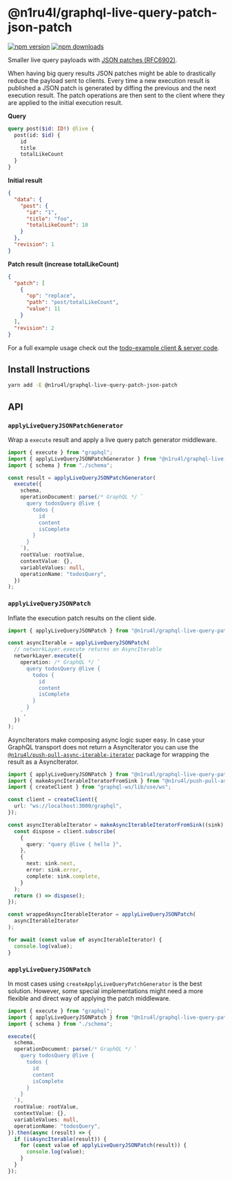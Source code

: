 # @n1ru4l/graphql-live-query-patch-json-patch

[![npm version](https://img.shields.io/npm/v/@n1ru4l/graphql-live-query-patch-json-patch.svg)](https://www.npmjs.com/package/@n1ru4l/graphql-live-query-patch-json-patch) [![npm downloads](https://img.shields.io/npm/dm/@n1ru4l/graphql-live-query-patch-json-patch.svg)](https://www.npmjs.com/package/@n1ru4l/graphql-live-query-patch-json-patch)

Smaller live query payloads with [JSON patches (RFC6902)](https://tools.ietf.org/html/rfc6902).

When having big query results JSON patches might be able to drastically reduce the payload sent to clients. Every time a new execution result is published a JSON patch is generated by diffing the previous and the next execution result. The patch operations are then sent to the client where they are applied to the initial execution result.

**Query**

```graphql
query post($id: ID!) @live {
  post(id: $id) {
    id
    title
    totalLikeCount
  }
}
```

**Initial result**

```json
{
  "data": {
    "post": {
      "id": "1",
      "title": "foo",
      "totalLikeCount": 10
    }
  },
  "revision": 1
}
```

**Patch result (increase totalLikeCount)**

```json
{
  "patch": [
    {
      "op": "replace",
      "path": "post/totalLikeCount",
      "value": 11
    }
  ],
  "revision": 2
}
```

For a full example usage check out the [todo-example client & server code](https://github.com/n1ru4l/graphql-live-query/tree/main/packages/todo-example).

## Install Instructions

```bash
yarn add -E @n1ru4l/graphql-live-query-patch-json-patch
```

## API

### `applyLiveQueryJSONPatchGenerator`

Wrap a `execute` result and apply a live query patch generator middleware.

```ts
import { execute } from "graphql";
import { applyLiveQueryJSONPatchGenerator } from "@n1ru4l/graphql-live-query-patch-json-patch";
import { schema } from "./schema";

const result = applyLiveQueryJSONPatchGenerator(
  execute({
    schema,
    operationDocument: parse(/* GraphQL */ `
      query todosQuery @live {
        todos {
          id
          content
          isComplete
        }
      }
    `),
    rootValue: rootValue,
    contextValue: {},
    variableValues: null,
    operationName: "todosQuery",
  })
);
```

### `applyLiveQueryJSONPatch`

Inflate the execution patch results on the client side.

```ts
import { applyLiveQueryJSONPatch } from "@n1ru4l/graphql-live-query-patch-json-patch";

const asyncIterable = applyLiveQueryJSONPatch(
  // networkLayer.execute returns an AsyncIterable
  networkLayer.execute({
    operation: /* GraphQL */ `
      query todosQuery @live {
        todos {
          id
          content
          isComplete
        }
      }
    `,
  })
);
```

AsyncIterators make composing async logic super easy. In case your GraphQL transport does not return a AsyncIterator you can use the [`@n1ru4l/push-pull-async-iterable-iterator`](https://www.npmjs.com/package/@n1ru4l/push-pull-async-iterable-iterator) package for wrapping the result as a AsyncIterator.

```ts
import { applyLiveQueryJSONPatch } from "@n1ru4l/graphql-live-query-patch-json-patch";
import { makeAsyncIterableIteratorFromSink } from "@n1ru4l/push-pull-async-iterable-iterator";
import { createClient } from "graphql-ws/lib/use/ws";

const client = createClient({
  url: "ws://localhost:3000/graphql",
});

const asyncIterableIterator = makeAsyncIterableIteratorFromSink((sink) => {
  const dispose = client.subscribe(
    {
      query: "query @live { hello }",
    },
    {
      next: sink.next,
      error: sink.error,
      complete: sink.complete,
    }
  );
  return () => dispose();
});

const wrappedAsyncIterableIterator = applyLiveQueryJSONPatch(
  asyncIterableIterator
);

for await (const value of asyncIterableIterator) {
  console.log(value);
}
```

### `applyLiveQueryJSONPatch`

In most cases using `createApplyLiveQueryPatchGenerator` is the best solution. However, some special implementations might need a more flexible and direct way of applying the patch middleware.

```ts
import { execute } from "graphql";
import { applyLiveQueryJSONPatch } from "@n1ru4l/graphql-live-query-patch-json-patch";
import { schema } from "./schema";

execute({
  schema,
  operationDocument: parse(/* GraphQL */ `
    query todosQuery @live {
      todos {
        id
        content
        isComplete
      }
    }
  `),
  rootValue: rootValue,
  contextValue: {},
  variableValues: null,
  operationName: "todosQuery",
}).then(async (result) => {
  if (isAsyncIterable(result)) {
    for (const value of applyLiveQueryJSONPatch(result)) {
      console.log(value);
    }
  }
});
```

